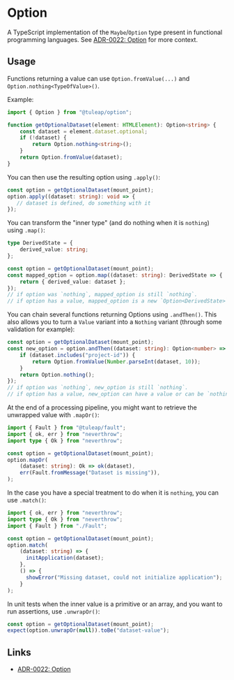 # Option

A TypeScript implementation of the `Maybe`/`Option` type present in functional programming languages. See [ADR-0022: Option][0] for more context.

## Usage

Functions returning a value can use `Option.fromValue(...)` and `Option.nothing<TypeOfValue>()`.

Example:

```typescript
import { Option } from "@tuleap/option";

function getOptionalDataset(element: HTMLElement): Option<string> {
    const dataset = element.dataset.optional;
    if (!dataset) {
        return Option.nothing<string>();
    }
    return Option.fromValue(dataset);
}
```

You can then use the resulting option using `.apply()`:

```typescript
const option = getOptionalDataset(mount_point);
option.apply((dataset: string): void => {
   // dataset is defined, do something with it
});
```

You can transform the "inner type" (and do nothing when it is `nothing`) using `.map()`:

```typescript
type DerivedState = {
    derived_value: string;
};

const option = getOptionalDataset(mount_point);
const mapped_option = option.map((dataset: string): DerivedState => {
    return { derived_value: dataset };
});
// if option was `nothing`, mapped_option is still `nothing`.
// if option has a value, mapped_option is a new `Option<DerivedState>`.
```

You can chain several functions returning Options using `.andThen()`. This also allows you to turn a `Value` variant into a `Nothing` variant (through some validation for example):

```typescript
const option = getOptionalDataset(mount_point);
const new_option = option.andThen((dataset: string): Option<number> => {
    if (dataset.includes("project-id")) {
        return Option.fromValue(Number.parseInt(dataset, 10));
    }
    return Option.nothing();
});
// if option was `nothing`, new_option is still `nothing`.
// if option has a value, new_option can have a value or can be `nothing`, depending on `dataset`.
```

At the end of a processing pipeline, you might want to retrieve the unwrapped value with `.mapOr()`:

```typescript
import { Fault } from "@tuleap/fault";
import { ok, err } from "neverthrow";
import type { Ok } from "neverthrow";

const option = getOptionalDataset(mount_point);
option.mapOr(
    (dataset: string): Ok => ok(dataset),
    err(Fault.fromMessage("Dataset is missing")),
);
```

In the case you have a special treatment to do when it is `nothing`, you can use `.match()`:

```typescript
import { ok, err } from "neverthrow";
import type { Ok } from "neverthrow";
import { Fault } from "./Fault";

const option = getOptionalDataset(mount_point);
option.match(
    (dataset: string) => {
      initApplication(dataset);
    },
    () => {
      showError("Missing dataset, could not initialize application");
    }
);
```

In unit tests when the inner value is a primitive or an array, and you want to run assertions, use `.unwrapOr()`:

```typescript
const option = getOptionalDataset(mount_point);
expect(option.unwrapOr(null)).toBe("dataset-value");
```

## Links

* [ADR-0022: Option][0]

[0]: ../../../adr/0022-option.md
